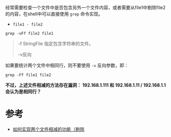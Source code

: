 经常需要检查一个文件中是否包含另外一个文件内容，或者需要从file1中剔除file2的内容，在shell中可以直接使用 `grep` 命令实现。

* `file1 - file2`

```
grep -vFf file2 file1
```

> -f StringFile 指定包含字符串的文件。
>
> -v反向

如果要统计两个文件中相同行，则不要使用 `-v` 反向参数，即：

```
grep -Ff file1 file2
```

**不过，上述文件相减的方法存在漏洞： 192.168.1.111 和 192.168.1.11 / 192.168.1.1 会认为是相同行？**

# 参考

* [如何实现两个文件相减的功能（剔除](https://blog.csdn.net/crazyhacking/article/details/8637880)
